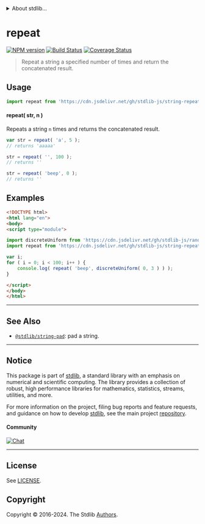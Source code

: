 <!--

@license Apache-2.0

Copyright (c) 2018 The Stdlib Authors.

Licensed under the Apache License, Version 2.0 (the "License");
you may not use this file except in compliance with the License.
You may obtain a copy of the License at

   http://www.apache.org/licenses/LICENSE-2.0

Unless required by applicable law or agreed to in writing, software
distributed under the License is distributed on an "AS IS" BASIS,
WITHOUT WARRANTIES OR CONDITIONS OF ANY KIND, either express or implied.
See the License for the specific language governing permissions and
limitations under the License.

-->


<details>
  <summary>
    About stdlib...
  </summary>
  <p>We believe in a future in which the web is a preferred environment for numerical computation. To help realize this future, we've built stdlib. stdlib is a standard library, with an emphasis on numerical and scientific computation, written in JavaScript (and C) for execution in browsers and in Node.js.</p>
  <p>The library is fully decomposable, being architected in such a way that you can swap out and mix and match APIs and functionality to cater to your exact preferences and use cases.</p>
  <p>When you use stdlib, you can be absolutely certain that you are using the most thorough, rigorous, well-written, studied, documented, tested, measured, and high-quality code out there.</p>
  <p>To join us in bringing numerical computing to the web, get started by checking us out on <a href="https://github.com/stdlib-js/stdlib">GitHub</a>, and please consider <a href="https://opencollective.com/stdlib">financially supporting stdlib</a>. We greatly appreciate your continued support!</p>
</details>

# repeat

[![NPM version][npm-image]][npm-url] [![Build Status][test-image]][test-url] [![Coverage Status][coverage-image]][coverage-url] <!-- [![dependencies][dependencies-image]][dependencies-url] -->

> Repeat a string a specified number of times and return the concatenated result.



<section class="usage">

## Usage

```javascript
import repeat from 'https://cdn.jsdelivr.net/gh/stdlib-js/string-repeat@esm/index.mjs';
```

#### repeat( str, n )

Repeats a string `n` times and returns the concatenated result.

```javascript
var str = repeat( 'a', 5 );
// returns 'aaaaa'

str = repeat( '', 100 );
// returns ''

str = repeat( 'beep', 0 );
// returns ''
```

</section>

<!-- /.usage -->

<section class="examples">

## Examples

<!-- eslint no-undef: "error" -->

```html
<!DOCTYPE html>
<html lang="en">
<body>
<script type="module">

import discreteUniform from 'https://cdn.jsdelivr.net/gh/stdlib-js/random-base-discrete-uniform@esm/index.mjs';
import repeat from 'https://cdn.jsdelivr.net/gh/stdlib-js/string-repeat@esm/index.mjs';

var i;
for ( i = 0; i < 100; i++ ) {
    console.log( repeat( 'beep', discreteUniform( 0, 3 ) ) );
}

</script>
</body>
</html>
```

</section>

<!-- /.examples -->



<!-- Section for related `stdlib` packages. Do not manually edit this section, as it is automatically populated. -->

<section class="related">

* * *

## See Also

-   <span class="package-name">[`@stdlib/string-pad`][@stdlib/string/pad]</span><span class="delimiter">: </span><span class="description">pad a string.</span>

</section>

<!-- /.related -->

<!-- Section for all links. Make sure to keep an empty line after the `section` element and another before the `/section` close. -->


<section class="main-repo" >

* * *

## Notice

This package is part of [stdlib][stdlib], a standard library with an emphasis on numerical and scientific computing. The library provides a collection of robust, high performance libraries for mathematics, statistics, streams, utilities, and more.

For more information on the project, filing bug reports and feature requests, and guidance on how to develop [stdlib][stdlib], see the main project [repository][stdlib].

#### Community

[![Chat][chat-image]][chat-url]

---

## License

See [LICENSE][stdlib-license].


## Copyright

Copyright &copy; 2016-2024. The Stdlib [Authors][stdlib-authors].

</section>

<!-- /.stdlib -->

<!-- Section for all links. Make sure to keep an empty line after the `section` element and another before the `/section` close. -->

<section class="links">

[npm-image]: http://img.shields.io/npm/v/@stdlib/string-repeat.svg
[npm-url]: https://npmjs.org/package/@stdlib/string-repeat

[test-image]: https://github.com/stdlib-js/string-repeat/actions/workflows/test.yml/badge.svg?branch=v0.2.1
[test-url]: https://github.com/stdlib-js/string-repeat/actions/workflows/test.yml?query=branch:v0.2.1

[coverage-image]: https://img.shields.io/codecov/c/github/stdlib-js/string-repeat/main.svg
[coverage-url]: https://codecov.io/github/stdlib-js/string-repeat?branch=main

<!--

[dependencies-image]: https://img.shields.io/david/stdlib-js/string-repeat.svg
[dependencies-url]: https://david-dm.org/stdlib-js/string-repeat/main

-->

[chat-image]: https://img.shields.io/gitter/room/stdlib-js/stdlib.svg
[chat-url]: https://app.gitter.im/#/room/#stdlib-js_stdlib:gitter.im

[stdlib]: https://github.com/stdlib-js/stdlib

[stdlib-authors]: https://github.com/stdlib-js/stdlib/graphs/contributors

[cli-section]: https://github.com/stdlib-js/string-repeat#cli
[cli-url]: https://github.com/stdlib-js/string-repeat/tree/cli
[@stdlib/string-repeat]: https://github.com/stdlib-js/string-repeat/tree/main

[umd]: https://github.com/umdjs/umd
[es-module]: https://developer.mozilla.org/en-US/docs/Web/JavaScript/Guide/Modules

[deno-url]: https://github.com/stdlib-js/string-repeat/tree/deno
[deno-readme]: https://github.com/stdlib-js/string-repeat/blob/deno/README.md
[umd-url]: https://github.com/stdlib-js/string-repeat/tree/umd
[umd-readme]: https://github.com/stdlib-js/string-repeat/blob/umd/README.md
[esm-url]: https://github.com/stdlib-js/string-repeat/tree/esm
[esm-readme]: https://github.com/stdlib-js/string-repeat/blob/esm/README.md
[branches-url]: https://github.com/stdlib-js/string-repeat/blob/main/branches.md

[stdlib-license]: https://raw.githubusercontent.com/stdlib-js/string-repeat/main/LICENSE

[standard-streams]: https://en.wikipedia.org/wiki/Standard_streams

[mdn-regexp]: https://developer.mozilla.org/en-US/docs/Web/JavaScript/Guide/Regular_Expressions

<!-- <related-links> -->

[@stdlib/string/pad]: https://github.com/stdlib-js/string-pad/tree/esm

<!-- </related-links> -->

</section>

<!-- /.links -->
